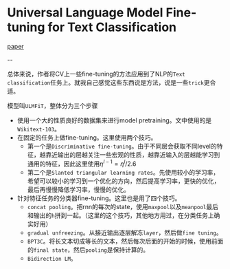 # Universal Language Model Fine-tuning for Text Classification

[paper](https://arxiv.org/abs/1801.06146)

-- 

总体来说，作者将CV上一些fine-tuning的方法应用到了NLP的`Text classification`任务上。就我自己感觉这些东西说是方法，说是一些`trick`更合适。

模型叫`ULMFiT`，整体分为三个步骤

- 使用一个大的性质良好的数据集来进行model pretraining。文中使用的是`Wikitext-103`。
- 在固定的任务上做fine-tuning。这里使用两个技巧。
    - 第一个是`Discriminative fine-tuning`。由于不同层会获取不同level的特征，越靠近输出的层越关注一些宏观的性质，越靠近输入的层越能学习到通用的特征，因此这里使用$\eta^{l-1} = \eta^l / 2.6$
    - 第二个是`Slanted triangular learning rates`。先使用较小的学习率，希望可以较小的学习到一个优化的方向，然后提高学习率，更快的优化，最后再慢慢降低学习率，慢慢的优化。
- 针对特征任务的分类器fine-tuning。这里也是用了四个技巧。
    - `concat pooling`。把rnn的每次的state，使用`maxpool`以及`meanpool`最后和输出的`h`拼到一起。（这里的这个技巧，其他地方用过，在分类任务上确实好用）
    - `gradual unfreezing`。从接近输出逐层解冻`layer`，然后做`fine tuning`。
    - `BPT3C`。将长文本切成等长的文本，然后每次后面的开始的时候，使用前面的`final state`，然后`pooling`是保持计算的。
    - `Bidirection LM`。
